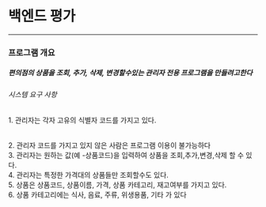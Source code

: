 # 백엔드 평가
<hr>

<h3>프로그램 개요</h3>
<h5>편의점의 상품을 조회, 추가, 삭제, 변경할수있는 관리자 전용 프로그램을 만들려고한다</h5>

<h6>시스템 요구 사항</h6>
<p>1. 관리자는 각자 고유의 식별자 코드를 가지고 있다.</p><br>
2. 관리자 코드를 가지고 있지 않은 사람은 프로그램 이용이 불가능하다<br>
3. 관리자는 원하는 값(예 -상품코드)을 입력하여 상품을 조회,추가,변경,삭제 할 수 있다.<br>
4. 관리자는 특정한 가격대의 상품들만 조회할수도 있다.<br>
5. 상품은 상품코드, 상품이름, 가격, 상품 카테고리, 재고여부를 가지고 있다.<br>
6. 상품 카테고리에는 식사, 음료, 주류, 위생용품, 기타 가 있다<br>

